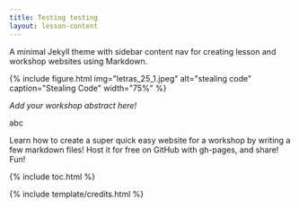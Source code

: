 ```yaml
---
title: Testing testing
layout: lesson-content
---
```


A minimal Jekyll theme with sidebar content nav for creating lesson and workshop websites using Markdown.

{% include figure.html img="letras_25_1.jpeg" alt="stealing code" caption="Stealing Code" width="75%" %}

*Add your workshop abstract here!*

abc

Learn how to create a super quick easy website for a workshop by writing a few markdown files! 
Host it for free on GitHub with gh-pages, and share!
Fun!

{% include toc.html %}

{% include template/credits.html %}
